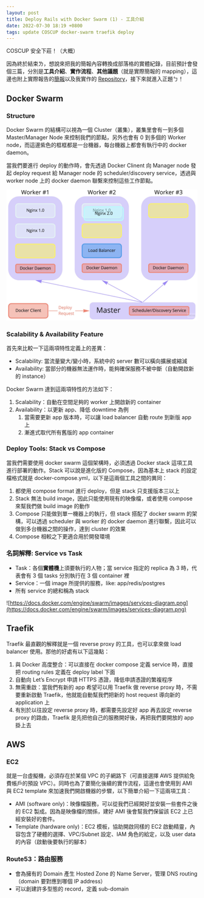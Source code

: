 ```yaml
---
layout: post
title: Deploy Rails with Docker Swarm (1) - 工具介紹
date: 2022-07-30 18:19 +0800
tags: update COSCUP docker-swarm traefik deploy
---
```


COSCUP 安全下莊！（大概）

因為終於結束ㄌ，想說來把我的簡報內容轉換成部落格的實體紀錄，目前預計會發個三篇，分別是**工具介紹**、**實作流程**、**其他議題**（就是實際簡報的 mapping），這邊也附上實際報告的[簡報](https://docs.google.com/presentation/d/1c1ip0DacaPZ8jKVLdtDPkB1ud3qiH44mp8TscCdTbD4/edit?usp=sharing)以及我實作的 [Repository](https://gitlab.com/joannachou713/task-manager-ruby)，接下來就進入正題ㄅ！

## Docker Swarm

### Structure

Docker Swarm 的結構可以視為一個 Cluster（叢集），叢集里會有一到多個 Master/Manager Node 來控制我們的節點，另外也會有 0 到多個的 Worker node，而這邊紫色的框框都是一台機器，每台機器上都會有執行中的 docker daemon。

當我們要進行 deploy 的動作時，會先透過 Docker Clinent 向 Manager node 發起 deploy request 給 Manager node 的 scheduler/discovery service，透過與 worker node 上的 docker daemon 聯繫來控制這些工作節點。

![Work.jpg](/assets/img/swarm.png)

### Scalability & Availability Feature

首先來比較一下這兩項特性定義上的差異：

- Scalability: 當流量變大/變小時，系統中的 server 數可以橫向擴展或縮減
- Availability: 當部分的機器無法運作時，能夠確保服務不被中斷（自動開啟新的 instance）

Docker Swarm 達到這兩項特性的方法如下：

1. Scalability：自動在空間足夠的 worker 上開啟新的 container
2. Availability：以更新 app、降低 downtime 為例
    1. 當需要更新 app 版本時，可以讓 load balancer 自動 route 到新版 app 上
    2. 漸進式取代所有舊版的 app container

### Deploy Tools: Stack vs Compose

當我們需要使用 docker swarm 這個架構時，必須透過 Docker stack 這項工具進行部署的動作。Stack 可以說是進化版的 Compose，因為基本上 stack 的設定檔格式就是 docker-compose.yml，以下是這兩個工具之間的異同：

1. 都使用 compose format 進行 deploy，但是 stack 只支援版本三以上
2. Stack 無法 build image，因此只能使用現有的映像檔，或者使用 compose 來幫我們做 build image 的動作
3. Compose 只能做到單一機器上的執行，但 stack 搭配了 docker swarm 的架構，可以透過 scheduler 與 worker 的 docker daemon 進行聯繫，因此可以做到多台機器之間的操作，達到 cluster 的效果
4. Compose 相較之下更適合用於開發環境

### 名詞解釋: Service vs Task

- Task：各個**實體機**上須要執行的人物；當 service 指定的 replica 為 3 時，代表會有 3 個 tasks 分別執行在 3 個 container 裡
- Service：一個 image 所提供的服務，like: app/redis/postgres
- 所有 service 的總和稱為 stack

![https://docs.docker.com/engine/swarm/images/services-diagram.png](https://docs.docker.com/engine/swarm/images/services-diagram.png)

## Traefik

Traefik 最直觀的解釋就是一個 reverse proxy 的工具，也可以拿來做 load balancer 使用。那他的好處有以下這幾點：

1. 與 Docker 高度整合：可以直接在 docker compose 定義 service 時，直接把 routing rules 定義在 deploy label  下面
2. 自動向 Let’s Encrypt 申請 HTTPS 憑證，降低申請憑證的繁複程序
3. 無需重啟：當我們有新的 app 希望可以用 Traefik 做 reverse proxy 時，不需要重新啟動 Traefik，他就能自動幫我們把新的 host request 導向新的 application 上
4. 有別於以往設定 reverse proxy 時，都需要先設定好 app 再去設定 reverse proxy 的路由，Traefik 是先把他自己的服務開好後，再把我們要開放的 app 掛上去

## AWS

### EC2

就是一台虛擬機，必須存在於某個 VPC 的子網路下（可直接選擇 AWS 提供給免費帳戶的預設 VPC）。同時也為了要簡化後續的實作流程，這邊也會使用到 AMI 與 EC2 template 來加速我們開啟機器的步驟，以下簡單介紹一下這兩項工具：

- AMI (software only)：映像檔服務，可以從我們已經開好並安裝一些套件之後的 EC2 製成。因為是映像檔的關係，建好 AMI 後會幫我們保留該 EC2 上已經安裝好的套件。
- Template (hardware only)：EC2 模板，協助開啟同樣的 EC2 啟動精靈，內容包含了硬體的選擇、VPC/Subnet 設定、IAM 角色的給定，以及 user data 的內容（啟動後要執行的腳本）

### Route53：路由服務

- 會為擁有的 Domain 產生 Hosted Zone 的 Name Server，管理 DNS routing（domain 要對應到哪個 IP address）
- 可以創建許多型態的 record，定義 sub-domain
